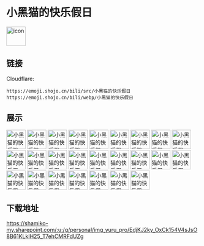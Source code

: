 # 小黑猫的快乐假日
<img src="https://emoji.shojo.cn/bili/src/小黑猫的快乐假日/icon.png" width="50" height="50" alt="icon">

## 链接
Cloudflare:
```
https://emoji.shojo.cn/bili/src/小黑猫的快乐假日
https://emoji.shojo.cn/bili/webp/小黑猫的快乐假日
```
## 展示
<img src="https://emoji.shojo.cn/bili/src/小黑猫的快乐假日/小黑猫的快乐假日-清淡饮食.png" width="50" height="50" alt="小黑猫的快乐假日-清淡饮食">
<img src="https://emoji.shojo.cn/bili/src/小黑猫的快乐假日/小黑猫的快乐假日-小恶魔.png" width="50" height="50" alt="小黑猫的快乐假日-小恶魔">
<img src="https://emoji.shojo.cn/bili/src/小黑猫的快乐假日/小黑猫的快乐假日-天使.png" width="50" height="50" alt="小黑猫的快乐假日-天使">
<img src="https://emoji.shojo.cn/bili/src/小黑猫的快乐假日/小黑猫的快乐假日-石化了.png" width="50" height="50" alt="小黑猫的快乐假日-石化了">
<img src="https://emoji.shojo.cn/bili/src/小黑猫的快乐假日/小黑猫的快乐假日-看会儿手机.png" width="50" height="50" alt="小黑猫的快乐假日-看会儿手机">
<img src="https://emoji.shojo.cn/bili/src/小黑猫的快乐假日/小黑猫的快乐假日-游泳.png" width="50" height="50" alt="小黑猫的快乐假日-游泳">
<img src="https://emoji.shojo.cn/bili/src/小黑猫的快乐假日/小黑猫的快乐假日-戴着礼帽.png" width="50" height="50" alt="小黑猫的快乐假日-戴着礼帽">
<img src="https://emoji.shojo.cn/bili/src/小黑猫的快乐假日/小黑猫的快乐假日-暗中观察.png" width="50" height="50" alt="小黑猫的快乐假日-暗中观察">
<img src="https://emoji.shojo.cn/bili/src/小黑猫的快乐假日/小黑猫的快乐假日-恰柠檬.png" width="50" height="50" alt="小黑猫的快乐假日-恰柠檬">
<img src="https://emoji.shojo.cn/bili/src/小黑猫的快乐假日/小黑猫的快乐假日-趴会儿.png" width="50" height="50" alt="小黑猫的快乐假日-趴会儿">
<img src="https://emoji.shojo.cn/bili/src/小黑猫的快乐假日/小黑猫的快乐假日-有点饱.png" width="50" height="50" alt="小黑猫的快乐假日-有点饱">
<img src="https://emoji.shojo.cn/bili/src/小黑猫的快乐假日/小黑猫的快乐假日-此处禁止.png" width="50" height="50" alt="小黑猫的快乐假日-此处禁止">
<img src="https://emoji.shojo.cn/bili/src/小黑猫的快乐假日/小黑猫的快乐假日-眼神犀利.png" width="50" height="50" alt="小黑猫的快乐假日-眼神犀利">
<img src="https://emoji.shojo.cn/bili/src/小黑猫的快乐假日/小黑猫的快乐假日-吃点药.png" width="50" height="50" alt="小黑猫的快乐假日-吃点药">
<img src="https://emoji.shojo.cn/bili/src/小黑猫的快乐假日/小黑猫的快乐假日-迷糊.png" width="50" height="50" alt="小黑猫的快乐假日-迷糊">
<img src="https://emoji.shojo.cn/bili/src/小黑猫的快乐假日/小黑猫的快乐假日-听歌.png" width="50" height="50" alt="小黑猫的快乐假日-听歌">
<img src="https://emoji.shojo.cn/bili/src/小黑猫的快乐假日/小黑猫的快乐假日-佛系.png" width="50" height="50" alt="小黑猫的快乐假日-佛系">
<img src="https://emoji.shojo.cn/bili/src/小黑猫的快乐假日/小黑猫的快乐假日-就一勺.png" width="50" height="50" alt="小黑猫的快乐假日-就一勺">
<img src="https://emoji.shojo.cn/bili/src/小黑猫的快乐假日/小黑猫的快乐假日-穷.png" width="50" height="50" alt="小黑猫的快乐假日-穷">
<img src="https://emoji.shojo.cn/bili/src/小黑猫的快乐假日/小黑猫的快乐假日-方了.png" width="50" height="50" alt="小黑猫的快乐假日-方了">
<img src="https://emoji.shojo.cn/bili/src/小黑猫的快乐假日/小黑猫的快乐假日-哇啦哇啦.png" width="50" height="50" alt="小黑猫的快乐假日-哇啦哇啦">
<img src="https://emoji.shojo.cn/bili/src/小黑猫的快乐假日/小黑猫的快乐假日-毛毛乱飞.png" width="50" height="50" alt="小黑猫的快乐假日-毛毛乱飞">
<img src="https://emoji.shojo.cn/bili/src/小黑猫的快乐假日/小黑猫的快乐假日-飘飘.png" width="50" height="50" alt="小黑猫的快乐假日-飘飘">
<img src="https://emoji.shojo.cn/bili/src/小黑猫的快乐假日/小黑猫的快乐假日-融化.png" width="50" height="50" alt="小黑猫的快乐假日-融化">
<img src="https://emoji.shojo.cn/bili/src/小黑猫的快乐假日/小黑猫的快乐假日-多喝热水.png" width="50" height="50" alt="小黑猫的快乐假日-多喝热水">

## 下载地址

https://shamiko-my.sharepoint.com/:u:/g/personal/img_yuru_pro/EdjKJ2ky_OxCk154V4sJsO8B61KLkIH25_T7ehCMRFdUZg